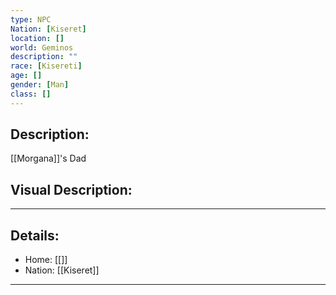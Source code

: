 ```yaml
---
type: NPC
Nation: [Kiseret]
location: []
world: Geminos
description: ""
race: [Kisereti]
age: []
gender: [Man]
class: []
---
```


## Description:

[[Morgana]]'s Dad

## Visual Description:

---
## Details:
- Home: [[]]
- Nation: [[Kiseret]]

---



